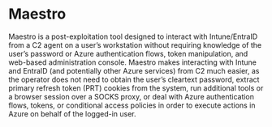 # Maestro
Maestro is a post-exploitation tool designed to interact with Intune/EntraID from a C2 agent on a user’s workstation without requiring knowledge of the user’s password or Azure authentication flows, token manipulation, and web-based administration console. Maestro makes interacting with Intune and EntraID (and potentially other Azure services) from C2 much easier, as the operator does not need to obtain the user’s cleartext password, extract primary refresh token (PRT) cookies from the system, run additional tools or a browser session over a SOCKS proxy, or deal with Azure authentication flows, tokens, or conditional access policies in order to execute actions in Azure on behalf of the logged-in user.
